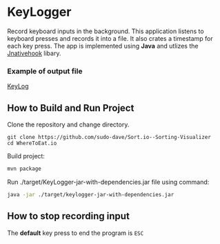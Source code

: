 # KeyLogger
Record keyboard inputs in the background. This application listens to keyboard presses and records it into a file. It also crates a timestamp for each key press. The app is implemented using **Java** and utlizes the [Jnativehook](https://github.com/kwhat/jnativehook) libary.

### Example of output file
[KeyLog](https://github.com/sudo-dave/KeyLogger/blob/master/demo-log.txt)

## How to Build and Run Project

Clone the repository and change directory.

```
git clone https://github.com/sudo-dave/Sort.io--Sorting-Visualizer
cd WhereToEat.io
```

Build project: 
```bash
mvn package
```
Run ./target/KeyLogger-jar-with-dependencies.jar file using command:
```bash
java -jar ./target/keylogger-jar-with-dependencies.jar
```
## How to stop recording input
The **default** key press to end the program is `ESC` 
